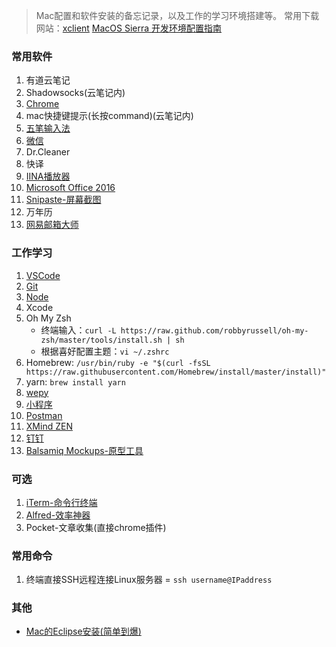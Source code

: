 > Mac配置和软件安装的备忘记录，以及工作的学习环境搭建等。
> 常用下载网站：[xclient](http://xclient.info/?t=5d76255927ad01f925e02fd6e6f50c7e56d41b4f)
> [MacOS Sierra 开发环境配置指南](https://segmentfault.com/a/1190000011473492)

### 常用软件
1. 有道云笔记
2. Shadowsocks(云笔记内)
3. [Chrome](https://www.google.cn/chrome/index.html)
4. mac快捷键提示(长按command)(云笔记内)
5. [五笔输入法](https://qingg.im/mac/)
6. [微信](https://weixin.qq.com/)
7. Dr.Cleaner
8. 快译
9. [IINA播放器](https://lhc70000.github.io/iina/zh-cn/)
10. [Microsoft Office 2016](http://xclient.info/s/office-for-mac-2016.html?t=a118b189e07b917a4df860f52ed5314ebf2c6c57)
11. [Snipaste-屏幕截图](https://zh.snipaste.com/)
12. 万年历
13. [网易邮箱大师](https://mail.163.com/dashi/)


### 工作学习
1. [VSCode](https://code.visualstudio.com/)
2. [Git](https://git-scm.com/downloads)
3. [Node](https://nodejs.org/zh-cn/)
4. Xcode
5. Oh My Zsh
    - 终端输入：`curl -L https://raw.github.com/robbyrussell/oh-my-zsh/master/tools/install.sh | sh`
    - 根据喜好配置主题：`vi ~/.zshrc`
6. Homebrew: `/usr/bin/ruby -e "$(curl -fsSL https://raw.githubusercontent.com/Homebrew/install/master/install)"`
7. yarn: `brew install yarn`
8. [wepy](https://tencent.github.io/wepy/document.html#/?id=%E5%BF%AB%E9%80%9F%E5%85%A5%E9%97%A8%E6%8C%87%E5%8D%97)
9. [小程序](https://developers.weixin.qq.com/miniprogram/dev/quickstart/basic/getting-started.html)
10. [Postman](https://www.getpostman.com/apps)
11. [XMind ZEN](https://www.xmind.cn/zen/)
12. [钉钉](https://www.dingtalk.com/)
13. [Balsamiq Mockups-原型工具](http://xclient.info/s/balsamiq-mockups.html?t=1cfbe7ef21f518706ece0f257a74dd1a4a940299)


### 可选
1. [iTerm-命令行终端](https://www.iterm2.com/)
2. [Alfred-效率神器](https://www.alfredapp.com/)
3. Pocket-文章收集(直接chrome插件)

### 常用命令
1. 终端直接SSH远程连接Linux服务器 = `ssh username@IPaddress`

### 其他
- [Mac的Eclipse安装(简单到爆)](https://www.jianshu.com/p/5b6e8eb156ba)